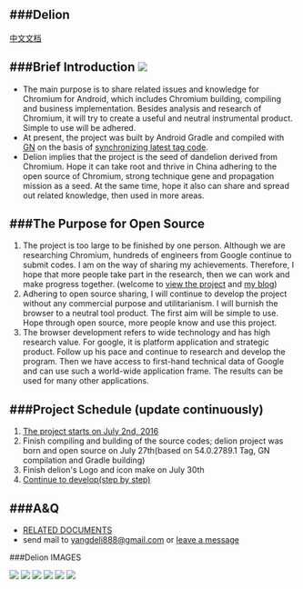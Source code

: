 ###Delion 
---
[中文文档](https://github.com/derry/delion/blob/master/README_CH.md)

###Brief Introduction
![](https://github.com/derry/delion/blob/master/app/src/main/res/mipmap-xxxhdpi/app_icon.png)
---
* The main purpose is to share related issues and knowledge for Chromium for Android, which includes Chromium building, compiling and business implementation. Besides analysis and research of Chromium, it will try to create a useful and neutral instrumental product. Simple to use will be adhered. 
* At present, the project was built by Android Gradle and compiled with [GN](https://chromium.googlesource.com/chromium/src/+/master/docs/android_build_instructions.md#Faster-Edit_Deploy-GN-only) on the basis of [synchronizing latest tag code](https://chromium.googlesource.com/chromium/src/+/54.0.2789.1).
* Delion implies that the project is the seed of dandelion derived from Chromium. Hope it can take root and thrive in China adhering to the open source of Chromium, strong technique gene and propagation mission as a seed. At the same time, hope it also can share and spread out related knowledge, then used in more areas.


###The Purpose for Open Source
---
1.	The project is too large to be finished by one person. Although we are researching Chromium, hundreds of engineers from Google continue to submit codes. I am on the way of sharing my achievements. Therefore, I hope that more people take part in the research, then we can work and make progress together. (welcome to [view the project](https://github.com/derry/delion) and [my blog](http://blog.csdn.net/yangdeli888))
2.	Adhering to open source sharing, I will continue to develop the project without any commercial purpose and utilitarianism. I will burnish the browser to a neutral tool product. The first aim will be simple to use. Hope through open source, more people know and use this project.
3.	The browser development refers to wide technology and has high research value. For google, it is platform application and strategic product. Follow up his pace and continue to research and develop the program. Then we have access to first-hand technical data of Google and can use such a world-wide application frame. The results can be used for many other applications.


###Project Schedule (update continuously)
---
1.	[The project starts on July 2nd, 2016](http://blog.csdn.net/yangdeli888/article/details/51811169)
2.	Finish compiling and building of the source codes; delion project was born and open source on July 27th(based on 54.0.2789.1 Tag, GN compilation and Gradle building)
3.	Finish delion's Logo and icon make on July 30th 
4.	[Continue to develop(step by step)](http://wwww.derryy.com)

###A&Q
---
* [RELATED DOCUMENTS](http://blog.csdn.net/yangdeli888)
* send mail to yangdeli888@gmail.com or [leave a message](http://wwww.derryy.com)

###Delion IMAGES

![](https://github.com/derry/delion/blob/master/imgs/device-2016-07-30-182943.png)
![](https://github.com/derry/delion/blob/master/imgs/device-2016-07-30-183014.png)
![](https://github.com/derry/delion/blob/master/imgs/device-2016-07-30-183051.png)
![](https://github.com/derry/delion/blob/master/imgs/device-2016-07-30-183122.png)
![](https://github.com/derry/delion/blob/master/imgs/device-2016-07-30-183242.png)
![](https://github.com/derry/delion/blob/master/imgs/device-2016-07-30-183449.png)
